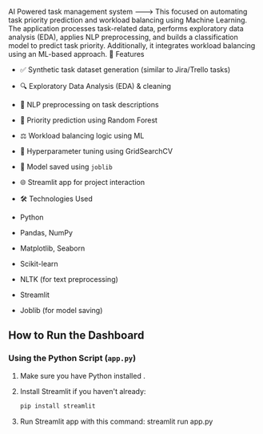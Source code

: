 AI Powered task management system ---> This focused on automating task priority prediction and workload balancing using Machine Learning. The application processes task-related data, performs exploratory data analysis (EDA), applies NLP preprocessing, and builds a classification model to predict task priority. Additionally, it integrates workload balancing using an ML-based approach.
🚀 Features

- ✅ Synthetic task dataset generation (similar to Jira/Trello tasks)
- 🔍 Exploratory Data Analysis (EDA) & cleaning
- 🧹 NLP preprocessing on task descriptions
- 🌲 Priority prediction using Random Forest
- ⚖️ Workload balancing logic using ML
- 🧪 Hyperparameter tuning using GridSearchCV
- 💾 Model saved using `joblib`
- 🌐 Streamlit app for project interaction

- 🛠 Technologies Used

- Python
- Pandas, NumPy
- Matplotlib, Seaborn
- Scikit-learn
- NLTK (for text preprocessing)
- Streamlit
- Joblib (for model saving)

## How to Run the Dashboard
### Using the Python Script (`app.py`)

1. Make sure you have Python installed .
2. Install Streamlit if you haven't already:

   ```bash
   pip install streamlit

3. Run Streamlit app with this command:
  streamlit run app.py
